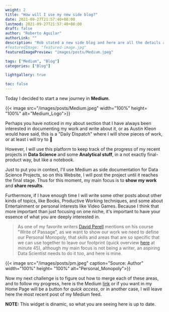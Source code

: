 ```yaml
---
weight: 2
title: "How will I use my new side blog?"
date: 2021-09-27T21:57:40+08:00
lastmod: 2021-09-27T21:57:40+08:00
draft: false
author: "Roberto Aguilar"
authorLink: ""
description: "Rob stated a new side blog and here are all the details about it"
#featuredImage: "featured-image.jpg"
featuredImagePreview: "images/posts/Medium.jpeg"

tags: ["Medium", "Blog"]
categories: ["Blog"]

lightgallery: true

toc: false
---
```


Today I decided to start a new journey in <b>Medium</b>.

{{< image src="/images/posts/Medium.jpeg" width="100%" height= "100%" alt="Medium_Logo">}}

Perhaps you have noticed in my about section that I have always been interested in documenting my work and write about it, or as Austin Kleon would have said, this is a "Daily Dispatch" where I will show pieces of work, or at least i will try to :thinking:

However, I will use this platform to keep track of the progress of my recent projects in <b>Data Science</b> and some <b>Analytical stuff</b>, in a not exactly final-product way, but like a notebook.

Just to put you in context, I'll use Medium as side documentation for Data Science Projects, so on this Website, I will post the project until it reaches the final stage. Thus for this moment, my main focus is to <b>show my work</b> and <b>share results</b>.

Furthermore, if I have enough time I will write some other posts about other kinds of topics, like Books, Productive Working techniques, and some about Entertainment or personal interests like Video Games. Because I think that more important than just focusing on one niche, it's important to have your essence of what you are deeply interested in.

> As one of my favorite writers <a href="https://perell.com/">David Perell</a> mentions on his course "Write of Passage", as we want to show our work we need to define our Personal Monopoly, that skills and areas that are so specific that we can use together to leave our footprint (quick overview <a href="https://www.youtube.com/watch?v=08S67KEb6hQ">here</a> at minute 45), although my main focus is not being a writer, an aspiring Data Scientist needs to do it too, and here is mine.

{{< image src="/images/posts/pm.jpeg" caption="Source: Author" width="100%" height= "100%" alt="Personal_Monopoly">}}

Now my next challenge is to figure out how to merge each of these areas, and to follow my progress, here is the Medium <a href="https://medium.com/@robguilarr">link</a> or if you want in my Home Page will be a button for <i>quick access</i>, or in another case, I will leave here the most recent post of my Medium feed.

<div id="medium-widget"></div>
    <script src="https://medium-widget.pixelpoint.io/widget.js"></script>
    <script>MediumWidget.Init({renderTo: '#medium-widget', params: {"resource":"https://medium.com/@robguilarr/what-we-dont-know-about-well-art-designed-video-games-df325c23be3a","postsPerLine":2,"limit":6,"picture":"big","fields":["description","likes","publishAt"],"ratio":"landscape"}})</script>

<b>NOTE:</b> This widget is dinamic, so what you are seeing here is up to date.
